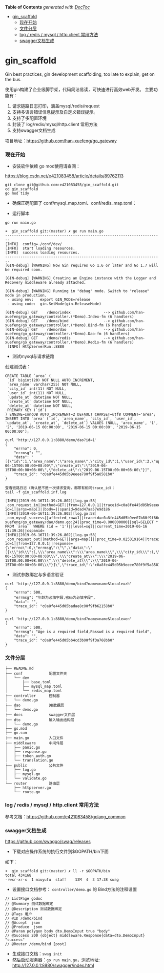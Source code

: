 <!-- START doctoc generated TOC please keep comment here to allow auto update -->
<!-- DON'T EDIT THIS SECTION, INSTEAD RE-RUN doctoc TO UPDATE -->
**Table of Contents**  *generated with [DocToc](https://github.com/thlorenz/doctoc)*

- [gin_scaffold](#gin_scaffold)
    - [现在开始](#%E7%8E%B0%E5%9C%A8%E5%BC%80%E5%A7%8B)
    - [文件分层](#%E6%96%87%E4%BB%B6%E5%88%86%E5%B1%82)
    - [log / redis / mysql / http.client 常用方法](#log--redis--mysql--httpclient-%E5%B8%B8%E7%94%A8%E6%96%B9%E6%B3%95)
    - [swagger文档生成](#swagger%E6%96%87%E6%A1%A3%E7%94%9F%E6%88%90)

<!-- END doctoc generated TOC please keep comment here to allow auto update -->

# gin_scaffold
Gin best practices, gin development scaffolding, too late to explain, get on the bus.

使用gin构建了企业级脚手架，代码简洁易读，可快速进行高效web开发。
主要功能有：
1. 请求链路日志打印，涵盖mysql/redis/request
2. 支持多语言错误信息提示及自定义错误提示。
3. 支持了多配置环境
4. 封装了 log/redis/mysql/http.client 常用方法
5. 支持swagger文档生成

项目地址：https://github.com/han-xuefeng/go_gateway
### 现在开始
- 安装软件依赖
go mod使用请查阅：

https://blog.csdn.net/e421083458/article/details/89762113
```
git clone git@github.com:e421083458/gin_scaffold.git
cd gin_scaffold
go mod tidy
```
- 确保正确配置了 conf/mysql_map.toml、conf/redis_map.toml：

- 运行脚本

```
go run main.go

➜  gin_scaffold git:(master) ✗ go run main.go
------------------------------------------------------------------------
[INFO]  config=./conf/dev/
[INFO]  start loading resources.
[INFO]  success loading resources.
------------------------------------------------------------------------
[GIN-debug] [WARNING] Now Gin requires Go 1.6 or later and Go 1.7 will be required soon.

[GIN-debug] [WARNING] Creating an Engine instance with the Logger and Recovery middleware already attached.

[GIN-debug] [WARNING] Running in "debug" mode. Switch to "release" mode in production.
 - using env:	export GIN_MODE=release
 - using code:	gin.SetMode(gin.ReleaseMode)

[GIN-debug] GET    /demo/index               --> github.com/han-xuefeng/go_gateway/controller.(*Demo).Index-fm (6 handlers)
[GIN-debug] GET    /demo/bind                --> github.com/han-xuefeng/go_gateway/controller.(*Demo).Bind-fm (6 handlers)
[GIN-debug] GET    /demo/dao                 --> github.com/han-xuefeng/go_gateway/controller.(*Demo).Dao-fm (6 handlers)
[GIN-debug] GET    /demo/redis               --> github.com/han-xuefeng/go_gateway/controller.(*Demo).Redis-fm (6 handlers)
 [INFO] HttpServerRun::8880
```
- 测试mysql与请求链路

创建测试表：
```
CREATE TABLE `area` (
 `id` bigint(20) NOT NULL AUTO_INCREMENT,
 `area_name` varchar(255) NOT NULL,
 `city_id` int(11) NOT NULL,
 `user_id` int(11) NOT NULL,
 `update_at` datetime NOT NULL,
 `create_at` datetime NOT NULL,
 `delete_at` datetime NOT NULL,
 PRIMARY KEY (`id`)
) ENGINE=InnoDB AUTO_INCREMENT=2 DEFAULT CHARSET=utf8 COMMENT='area';
INSERT INTO `area` (`id`, `area_name`, `city_id`, `user_id`, `update_at`, `create_at`, `delete_at`) VALUES (NULL, 'area_name', '1', '2', '2019-06-15 00:00:00', '2019-06-15 00:00:00', '2019-06-15 00:00:00');
```

```
curl 'http://127.0.0.1:8880/demo/dao?id=1'
{
    "errno": 0,
    "errmsg": "",
    "data": "[{\"id\":1,\"area_name\":\"area_name\",\"city_id\":1,\"user_id\":2,\"update_at\":\"2019-06-15T00:00:00+08:00\",\"create_at\":\"2019-06-15T00:00:00+08:00\",\"delete_at\":\"2019-06-15T00:00:00+08:00\"}]",
    "trace_id": "c0a8fe445d05b9eeee780f9f5a8581b0"
}

查看链路日志（确认是不是一次请求查询，都带有相同trace_id）：
tail -f gin_scaffold.inf.log

[INFO][2019-06-16T11:39:26.802][log.go:58] _com_request_in||method=GET||from=127.0.0.1||traceid=c0a8fe445d05b9eeee780f9f5a8581b0||cspanid=||uri=/demo/dao?id=1||args=map[]||body=||spanid=9dad47aa57e9d186
[INFO][2019-06-16T11:39:26.802][log.go:58] _com_mysql_success||affected_row=1||traceid=c0a8fe445d05b9ee07b80f9f66cb39b0||spanid=9dad47aa1408d2ac||source=/Users/niuyufu/go/src/github.com/han-xuefeng/go_gateway/dao/demo.go:24||proc_time=0.000000000||sql=SELECT * FROM `area`  WHERE (id = '1')||level=sql||current_time=2019-06-16 11:39:26||cspanid=
[INFO][2019-06-16T11:39:26.802][log.go:58] _com_request_out||method=GET||args=map[]||proc_time=0.025019164||traceid=c0a8fe445d05b9eeee780f9f5a8581b0||spanid=9dad47aa57e9d186||uri=/demo/dao?id=1||from=127.0.0.1||response={\"errno\":0,\"errmsg\":\"\",\"data\":\"[{\\\"id\\\":1,\\\"area_name\\\":\\\"area_name\\\",\\\"city_id\\\":1,\\\"user_id\\\":2,\\\"update_at\\\":\\\"2019-06-15T00:00:00+08:00\\\",\\\"create_at\\\":\\\"2019-06-15T00:00:00+08:00\\\",\\\"delete_at\\\":\\\"2019-06-15T00:00:00+08:00\\\"}]\",\"trace_id\":\"c0a8fe445d05b9eeee780f9f5a8581b0\"}||cspanid=
```
- 测试参数绑定与多语言验证

```
curl 'http://127.0.0.1:8880/demo/bind?name=name&locale=zh'
{
    "errno": 500,
    "errmsg": "年龄为必填字段,密码为必填字段",
    "data": "",
    "trace_id": "c0a8fe445d05badae8c00f9fb62158b0"
}

curl 'http://127.0.0.1:8880/demo/bind?name=name&locale=en'
{
    "errno": 500,
    "errmsg": "Age is a required field,Passwd is a required field",
    "data": "",
    "trace_id": "c0a8fe445d05bb4cd3b00f9f3a768bb0"
}
```

### 文件分层
```
├── README.md
├── conf            配置文件夹
│   └── dev
│       ├── base.toml
│       ├── mysql_map.toml
│       └── redis_map.toml
├── controller      控制器
│   └── demo.go
├── dao             DB数据层
│   └── demo.go
├── docs            swagger文件层
├── dto             输入输出结构层
│   └── demo.go
├── go.mod
├── go.sum
├── main.go         入口文件
├── middleware      中间件层
│   ├── panic.go
│   ├── response.go
│   ├── token_auth.go
│   └── translation.go
├── public          公共文件
│   ├── log.go
│   ├── mysql.go
│   └── validate.go
└── router          路由层
    ├── httpserver.go
    └── route.go
```

### log / redis / mysql / http.client 常用方法

参考文档：https://github.com/e421083458/golang_common


### swagger文档生成

https://github.com/swaggo/swag/releases

- 下载对应操作系统的执行文件到$GOPATH/bin下面

如下：
```
➜  gin_scaffold git:(master) ✗ ll -r $GOPATH/bin
total 434168
-rwxr-xr-x  1 niuyufu  staff    13M  4  3 17:38 swag
```

- 设置接口文档参考： `controller/demo.go` 的 Bind方法的注释设置

```
// ListPage godoc
// @Summary 测试数据绑定
// @Description 测试数据绑定
// @Tags 用户
// @ID /demo/bind
// @Accept  json
// @Produce  json
// @Param polygon body dto.DemoInput true "body"
// @Success 200 {object} middleware.Response{data=dto.DemoInput} "success"
// @Router /demo/bind [post]
```

- 生成接口文档：`swag init`
- 然后启动服务器：`go run main.go`，浏览地址: http://127.0.0.1:8880/swagger/index.html